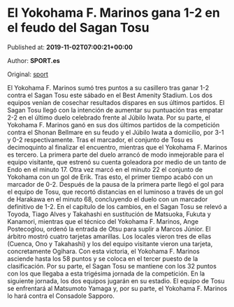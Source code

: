
# El Yokohama F. Marinos gana 1-2 en el feudo del Sagan Tosu

Published at: **2019-11-02T07:00:21+00:00**

Author: **SPORT.es**

Original: [sport](https://www.sport.es/es/noticias/liga-japonesa/el-yokohama-f-marinos-gana-1-2-en-el-feudo-del-sagan-tosu-7711129)

El Yokohama F. Marinos sumó tres puntos a su casillero tras ganar 1-2 contra el Sagan Tosu este sábado en el Best Amenity Stadium. Los dos equipos venían de cosechar resultados dispares en sus últimos partidos. El Sagan Tosu llegó con la intención de aumentar su puntuación tras empatar 2-2 en el último duelo celebrado frente al Júbilo Iwata. Por su parte, el Yokohama F. Marinos ganó en sus dos últimos partidos de la competición contra el Shonan Bellmare en su feudo y el Júbilo Iwata a domicilio, por 3-1 y 0-2 respectivamente. Tras el marcador, el conjunto de Tosu es decimoquinto al finalizar el encuentro, mientras que el Yokohama F. Marinos es tercero.
La primera parte del duelo arrancó de modo inmejorable para el equipo visitante, que estrenó su cuenta goleadora por medio de un tanto de Endo en el minuto 17. Otra vez marcó en el minuto 22 el conjunto de Yokohama con un gol de Erik. Tras esto, el primer tiempo acabó con un marcador de 0-2.
Después de la pausa de la primera parte llegó el gol para el equipo de Tosu, que recortó distancias en el luminoso a través de un gol de Harakawa en el minuto 68, concluyendo el duelo con un marcador definitivo de 1-2.
En el capítulo de los cambios, en el Sagan Tosu se relevó a Toyoda, Tiago Alves y Takahashi en sustitución de Matsuoka, Fukuta y Kanamori, mientras que el técnico del Yokohama F. Marinos, Ange Postecoglou, ordenó la entrada de Otsu para suplir a Marcos Júnior.
El árbitro mostró cuatro tarjetas amarillas. Los locales vieron tres de ellas (Cuenca, Ono y Takahashi) y los del equipo visitante vieron una tarjeta, concretamente Ogihara.
Con esta victoria, el Yokohama F. Marinos asciende hasta los 58 puntos y se coloca en el tercer puesto de la clasificación. Por su parte, el Sagan Tosu se mantiene con los 32 puntos con los que llegaba a esta trigésima jornada de la competición.
En la siguiente jornada, los dos equipos jugarán en su estadio. El equipo de Tosu se enfrentará al Matsumoto Yamaga y, por su parte, el Yokohama F. Marinos lo hará contra el Consadole Sapporo.
